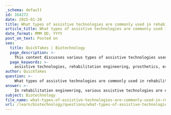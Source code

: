 ```yaml
---
_schema: default
id: 164272
date: 2025-01-28
title: What types of assistive technologies are commonly used in rehabilitation engineering, and what are their purposes?
article_title: What types of assistive technologies are commonly used in rehabilitation engineering, and what are their purposes?
date_format: MMM DD, YYYY
post_on_text: Posted on
seo:
  title: QuickTakes | Biotechnology
  page_description: >-
    This content discusses various types of assistive technologies used in rehabilitation engineering, highlighting their purposes and benefits for individuals with disabilities.
  page_keywords: >-
    assistive technologies, rehabilitation engineering, prosthetics, exoskeletons, brain-computer interfaces, adaptive equipment, neural control systems, cognitive aids, tele-rehabilitation technologies, disabilities, mobility impairments, independence, quality of life
author: QuickTakes
question: >-
    What types of assistive technologies are commonly used in rehabilitation engineering, and what are their purposes?
answer: >-
    In rehabilitation engineering, various assistive technologies are employed to aid individuals with disabilities in regaining function and independence. Here are some common types of assistive technologies and their purposes:\n\n1. **Prosthetics**: These are artificial devices that replace missing limbs or body parts. Modern prosthetics can be highly advanced, incorporating sensors and motors that allow for more natural movement. They are designed to restore mobility and functionality to individuals who have lost limbs due to injury or illness.\n\n2. **Exoskeletons**: These wearable robotic devices provide support and assistance to individuals with mobility impairments. Exoskeletons can help users walk again by providing the necessary support and movement assistance, thereby enhancing their mobility and independence.\n\n3. **Brain-Computer Interfaces (BCIs)**: BCIs enable direct communication between the brain and external devices. They are particularly beneficial for individuals with severe disabilities, such as paralysis. For instance, a paralyzed person can use a BCI to control a robotic arm or a computer cursor, significantly improving their quality of life and independence.\n\n4. **Adaptive Equipment**: This includes a wide range of devices designed to assist with daily activities. Examples are modified utensils for individuals with limited hand function, communication devices for those with speech impairments, and mobility aids like wheelchairs and walkers.\n\n5. **Neural Control Systems**: These systems integrate with assistive devices to enhance functionality. They utilize advanced signal processing and feedback mechanisms to create a responsive human-machine interface, allowing users to control devices through their thoughts or movements.\n\n6. **Cognitive Aids**: These technologies support individuals with cognitive impairments. They may include memory aids, scheduling applications, and other tools designed to help users manage daily tasks and improve their independence.\n\n7. **Tele-rehabilitation Technologies**: These systems allow for remote therapy sessions, enabling patients to receive rehabilitation services from home. This is particularly useful for individuals who may have difficulty traveling to rehabilitation centers.\n\nIn summary, the purpose of these assistive technologies is to enhance the quality of life for individuals with disabilities by improving their functional capabilities, promoting independence, and facilitating their integration into society. The ongoing development in rehabilitation engineering continues to expand the possibilities for assistive technologies, making them more effective and accessible.
subject: Biotechnology
file_name: what-types-of-assistive-technologies-are-commonly-used-in-rehabilitation-engineering-and-what-are-their-purposes.md
url: /learn/biotechnology/questions/what-types-of-assistive-technologies-are-commonly-used-in-rehabilitation-engineering-and-what-are-their-purposes
---
```


&nbsp;